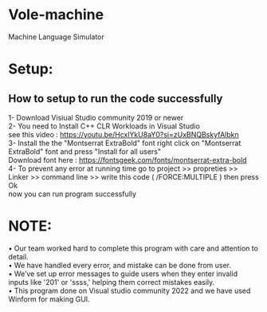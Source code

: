 # Vole-machine
Machine Language Simulator
# Setup:  
How to setup to run the code successfully  
---------------------------------------------------------------------------  

1- Download Visiual Studio community 2019 or newer  
2- You need to Install C++ CLR Workloads in Visual Studio  
see this video : https://youtu.be/HcxlYkU8aY0?si=zUxBNQBskyfAlbkn  
3- Install the the "Montserrat ExtraBold" font right click on "Montserrat ExtraBold" font and press "Install for all users"  
Download font here : https://fontsgeek.com/fonts/montserrat-extra-bold   
4- To prevent any error at running time go to project >> propreties >> Linker >> command line >> write this code ( /FORCE:MULTIPLE ) then press Ok  
now you can run program successfully 
# NOTE:  
•	Our team worked hard to complete this program with care and attention to detail.  
•	We have handled every error, and mistake can be done from user.  
•	We’ve set up error messages to guide users when they enter invalid inputs like '201' or 'ssss,' helping them correct mistakes easily.   
•	This program done on Visual studio community 2022 and we have used Winform for making GUI.   

  
